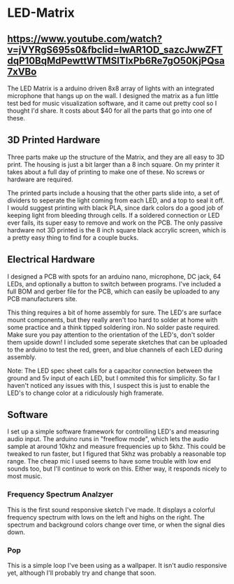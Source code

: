 # LED-Matrix

## https://www.youtube.com/watch?v=jVYRgS695s0&fbclid=IwAR1OD_sazcJwwZFTdqP10BqMdPewttWTMSlTIxPb6Re7gO50KjPQsa7xVBo

The LED Matrix is a arduino driven 8x8 array of lights with an integrated microphone that hangs up on the wall. I designed the matrix as a fun little test bed for music visualization software, and it came out pretty cool so I thought I'd share. It costs about $40 for all the parts that go into one of these. 

## 3D Printed Hardware

Three parts make up the structure of the Matrix, and they are all easy to 3D print. The housing is just a bit larger than a 8 inch square. On my printer it takes about a full day of printing to make one of these. No screws or hardware are required. 

The printed parts include a housing that the other parts slide into, a set of dividers to seperate the light coming from each LED, and a top to seal it off. I would suggest printing with black PLA, since dark colors do a good job of keeping light from bleeding through cells. If a soldered connection or LED ever fails, its super easy to remove and work on the PCB. The only passive hardware not 3D printed is the 8 inch square black accrylic screen, which is a pretty easy thing to find for a couple bucks. 

## Electrical Hardware

I designed a PCB with spots for an arduino nano, microphone, DC jack, 64 LEDs, and optionally a button to switch between programs. I've included a full BOM and gerber file for the PCB, which can easily be uploaded to any PCB manufacturers site. 

This thing requires a bit of home assembly for sure. The LED's are surface mount components, but they really aren't too hard to solder at home with some practice and a think tipped soldering iron. No solder paste required. Make sure you pay attention to the orientation of the LED's, don't solder them upside down! I included some seperate sketches that can be uploaded to the arduino to test the red, green, and blue channels of each LED during assembly. 

Note: The LED spec sheet calls for a capacitor connection between the ground and 5v input of each LED, but I ommited this for simplicity. So far I haven't noticed any issues with this, I suspect this is just to enable the LED's to change color at a ridiculously high framerate. 

## Software

I set up a simple software framework for controlling LED's and measuring audio input. The arduino runs in "freeflow mode", which lets the audio sample at around 10khz and measure frequencies up to 5khz. This could be tweaked to run faster, but I figured that 5khz was probably a reasonable top range. The cheap mic I used seems to have some trouble with low end sounds too, but I'll continue to work on this. Either way, it responds nicely to most music. 

### Frequency Spectrum Analzyer

This is the first sound responsive sketch I've made. It displays a colorful frequency spectrum with lows on the left and highs on the right. The spectrum and background colors change over time, or when the signal dies down.  

### Pop
This is a simple loop I've been using as a wallpaper. It isn't audio responsive yet, although I'll probably try and change that soon. 



